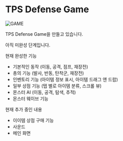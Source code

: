 # TPS Defense Game

![GAME](https://user-images.githubusercontent.com/66365003/83950947-5045b700-a869-11ea-8394-65fd1a26e38a.JPG)

TPS Defense Game을 만들고 있습니다.

아직 미완성 단계입니다.

현재 완성한 기능
- 기본적인 동작
  (이동, 공격, 점프, 재장전)
- 총의 기능
  (발사, 반동, 탄착군, 재장전)
- 인벤토리 기능 
  (아이템 정보 표시, 아이템 드래그 앤 드랍)
- 일부 상점 기능
  (탭 별로 아이템 분류, 스크롤 뷰)
- 몬스터 AI (이동, 공격, 탐색, 추적)
- 몬스터 웨이브 기능


현재 추가 중인 내용
- 이이템 상점 구매 기능
- 사운드
- 메인 화면
